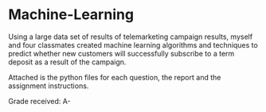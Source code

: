 # Machine-Learning
Using a large data set of results of telemarketing campaign results, myself and four classmates created machine learning algorithms and techniques to predict whether new customers will successfully subscribe to a term deposit as a result of the campaign.

Attached is the python files for each question, the report and the assignment instructions.

Grade received: A-
